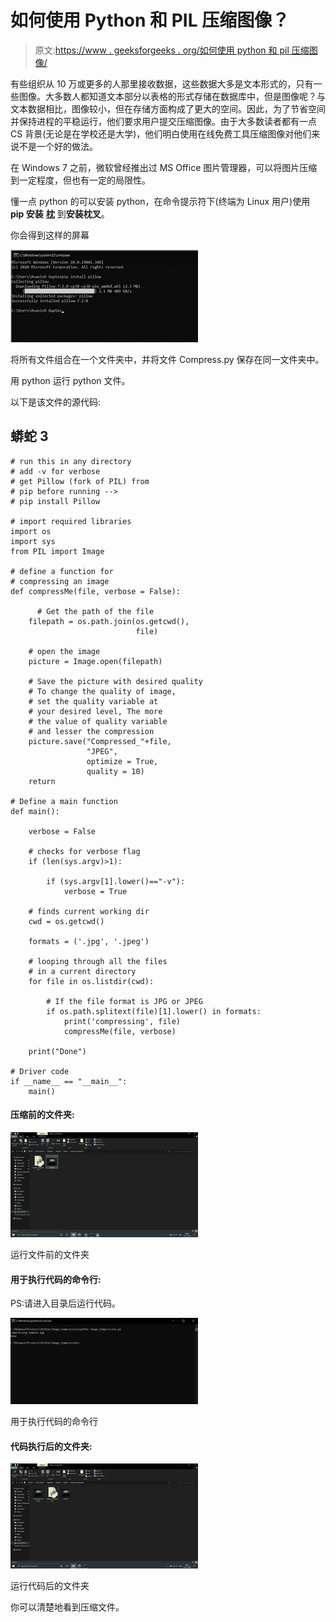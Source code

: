 # 如何使用 Python 和 PIL 压缩图像？

> 原文:[https://www . geeksforgeeks . org/如何使用 python 和 pil 压缩图像/](https://www.geeksforgeeks.org/how-to-compress-images-using-python-and-pil/)

有些组织从 10 万或更多的人那里接收数据，这些数据大多是文本形式的，只有一些图像。大多数人都知道文本部分以表格的形式存储在数据库中，但是图像呢？与文本数据相比，图像较小，但在存储方面构成了更大的空间。因此，为了节省空间并保持进程的平稳运行，他们要求用户提交压缩图像。由于大多数读者都有一点 CS 背景(无论是在学校还是大学)，他们明白使用在线免费工具压缩图像对他们来说不是一个好的做法。

在 Windows 7 之前，微软曾经推出过 MS Office 图片管理器，可以将图片压缩到一定程度，但也有一定的局限性。

懂一点 python 的可以安装 python，在命令提示符下(终端为 Linux 用户)使用 **pip 安装** [**枕**](https://www.geeksforgeeks.org/python-pillow-a-fork-of-pil/) 到**安装枕叉**。

你会得到这样的屏幕

![](img/147305d30feac3cb0f4ff146660150d0.png)

将所有文件组合在一个文件夹中，并将文件 Compress.py 保存在同一文件夹中。

用 python 运行 python 文件。

以下是该文件的源代码:

## 蟒蛇 3

```
# run this in any directory 
# add -v for verbose 
# get Pillow (fork of PIL) from
# pip before running -->
# pip install Pillow

# import required libraries
import os
import sys
from PIL import Image

# define a function for
# compressing an image
def compressMe(file, verbose = False):

      # Get the path of the file
    filepath = os.path.join(os.getcwd(), 
                            file)

    # open the image
    picture = Image.open(filepath)

    # Save the picture with desired quality
    # To change the quality of image,
    # set the quality variable at
    # your desired level, The more 
    # the value of quality variable 
    # and lesser the compression
    picture.save("Compressed_"+file, 
                 "JPEG", 
                 optimize = True, 
                 quality = 10)
    return

# Define a main function
def main():

    verbose = False

    # checks for verbose flag
    if (len(sys.argv)>1):

        if (sys.argv[1].lower()=="-v"):
            verbose = True

    # finds current working dir
    cwd = os.getcwd()

    formats = ('.jpg', '.jpeg')

    # looping through all the files
    # in a current directory
    for file in os.listdir(cwd):

        # If the file format is JPG or JPEG
        if os.path.splitext(file)[1].lower() in formats:
            print('compressing', file)
            compressMe(file, verbose)

    print("Done")

# Driver code
if __name__ == "__main__":
    main()
```

#### 压缩前的文件夹:

![Folder before running file](img/9a60e4dcb8e18a1c88152304040066d1.png)

运行文件前的文件夹

#### 用于执行代码的命令行:

PS:请进入目录后运行代码。

![Command Line for executing Code](img/4f000ee82d18037053a82b628cc47303.png)

用于执行代码的命令行

#### 代码执行后的文件夹:

![Folder after running code](img/1364d304e14c6499532223e4c76736cd.png)

运行代码后的文件夹

你可以清楚地看到压缩文件。